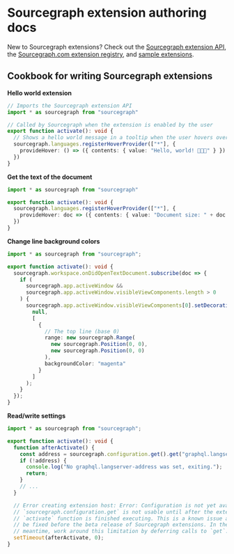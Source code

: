 # Sourcegraph extension authoring docs

New to Sourcegraph extensions? Check out the [Sourcegraph extension API](https://github.com/sourcegraph/sourcegraph-extension-api), the [Sourcegraph.com extension registry](https://sourcegraph.com/extensions), and [sample extensions](https://github.com/sourcegraph/sourcegraph-extension-samples).

## Cookbook for writing Sourcegraph extensions

**Hello world extension**

```typescript
// Imports the Sourcegraph extension API
import * as sourcegraph from "sourcegraph"

// Called by Sourcegraph when the extension is enabled by the user
export function activate(): void {
  // Shows a hello world message in a tooltip when the user hovers over code
  sourcegraph.languages.registerHoverProvider(["*"], {
    provideHover: () => ({ contents: { value: "Hello, world! 🎉🎉🎉" } })
  })
}
```

**Get the text of the document**

```typescript
import * as sourcegraph from "sourcegraph"

export function activate(): void {
  sourcegraph.languages.registerHoverProvider(["*"], {
    provideHover: doc => ({ contents: { value: "Document size: " + doc.text.length } })
  })
}
```

**Change line background colors**

```typescript
import * as sourcegraph from "sourcegraph";

export function activate(): void {
  sourcegraph.workspace.onDidOpenTextDocument.subscribe(doc => {
    if (
      sourcegraph.app.activeWindow &&
      sourcegraph.app.activeWindow.visibleViewComponents.length > 0
    ) {
      sourcegraph.app.activeWindow.visibleViewComponents[0].setDecorations(
        null,
        [
          {
            // The top line (base 0)
            range: new sourcegraph.Range(
              new sourcegraph.Position(0, 0),
              new sourcegraph.Position(0, 0)
            ),
            backgroundColor: "magenta"
          }
        ]
      );
    }
  });
}
```

**Read/write settings**

```typescript
import * as sourcegraph from "sourcegraph";

export function activate(): void {
  function afterActivate() {
    const address = sourcegraph.configuration.get().get("graphql.langserver-address");
    if (!address) {
      console.log("No graphql.langserver-address was set, exiting.");
      return;
    }
    // ...
  }

  // Error creating extension host: Error: Configuration is not yet available.
  // `sourcegraph.configuration.get` is not usable until after the extension
  // `activate` function is finished executing. This is a known issue and will
  // be fixed before the beta release of Sourcegraph extensions. In the
  // meantime, work around this limitation by deferring calls to `get`.
  setTimeout(afterActivate, 0);
}
```
